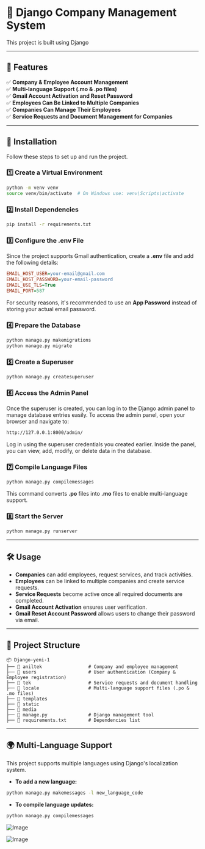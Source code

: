 # 🏢 Django Company Management System

This project is built using Django

---

## 🚀 Features

✅ **Company & Employee Account Management**  
✅ **Multi-language Support (.mo & .po files)**  
✅ **Gmail Account Activation and Reset Password**  
✅ **Employees Can Be Linked to Multiple Companies**  
✅ **Companies Can Manage Their Employees**  
✅ **Service Requests and Document Management for Companies**  

---

## 📌 Installation

Follow these steps to set up and run the project.

### 1️⃣ Create a Virtual Environment
```bash
python -m venv venv
source venv/bin/activate  # On Windows use: venv\Scripts\activate
```

### 2️⃣ Install Dependencies
```bash
pip install -r requirements.txt
```

### 3️⃣ Configure the .env File
Since the project supports Gmail authentication, create a **.env** file and add the following details:
```ini
EMAIL_HOST_USER=your-email@gmail.com
EMAIL_HOST_PASSWORD=your-email-password
EMAIL_USE_TLS=True
EMAIL_PORT=587
```
For security reasons, it's recommended to use an **App Password** instead of storing your actual email password.

### 4️⃣ Prepare the Database
```bash
python manage.py makemigrations
python manage.py migrate
```

### 5️⃣ Create a Superuser
```bash
python manage.py createsuperuser
```

### 6️⃣ Access the Admin Panel
Once the superuser is created, you can log in to the Django admin panel to manage database entries easily. 
To access the admin panel, open your browser and navigate to:
```bash
http://127.0.0.1:8000/admin/
```
Log in using the superuser credentials you created earlier. Inside the panel, you can view, add, modify, or delete data in the database.

### 7️⃣ Compile Language Files
```bash
python manage.py compilemessages
```
This command converts **.po** files into **.mo** files to enable multi-language support.

### 8️⃣ Start the Server
```bash
python manage.py runserver
```

---

## 🛠 Usage

- **Companies** can add employees, request services, and track activities.
- **Employees** can be linked to multiple companies and create service requests.
- **Service Requests** become active once all required documents are completed.
- **Gmail Account Activation** ensures user verification.
- **Gmail Reset Account Password** allows users to change their password via email.

---

## 📂 Project Structure

```
📦 Django-yeni-1
├── 📂 aniltek                 # Company and employee management
├── 📂 users                   # User authentication (Company & Employee registration)
├── 📂 tek                     # Service requests and document handling
├── 📂 locale                  # Multi-language support files (.po & .mo files)
├── 📂 templates
├── 📂 static
├── 📂 media  
├── 📜 manage.py               # Django management tool
├── 📜 requirements.txt        # Dependencies list
```

---

## 🌍 Multi-Language Support

This project supports multiple languages using Django's localization system.
- **To add a new language:**
```bash
python manage.py makemessages -l new_language_code
```
- **To compile language updates:**
```bash
python manage.py compilemessages
```

![Image](https://github.com/user-attachments/assets/7fae54e4-1e30-4d5b-aa4f-7224d91a3a9b)

![Image](https://github.com/user-attachments/assets/2afee85a-f6c7-450d-8fe4-798699e02151)
